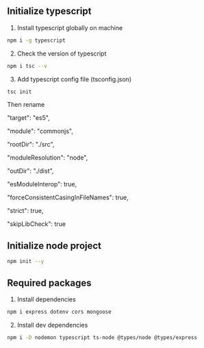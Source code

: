 ## Initialize typescript

1. Install typescript globally on machine

```sh
npm i -g typescript
```
2. Check the version of typescript

```sh 
npm i tsc --v
```

3. Add typescript config file (tsconfig.json)

```sh
tsc init
```
Then rename

"target": "es5",

 "module": "commonjs",

 "rootDir": "./src",

 "moduleResolution": "node",

 "outDir": "./dist",

 "esModuleInterop": true,

 "forceConsistentCasingInFileNames": true,

 "strict": true, 
 
 "skipLibCheck": true

## Initialize node project

```sh
npm init --y
```

## Required packages

1. Install dependencies

```sh
npm i express dotenv cors mongoose
```

2. Install dev dependencies

```sh
npm i -D nodemon typescript ts-node @types/node @types/express
```

